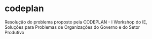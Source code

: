 # codeplan
Resolução do problema proposto pela CODEPLAN - I Workshop do IE, Soluções para Problemas de Organizações do Governo e do Setor Produtivo
